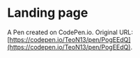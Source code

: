# Landing page

A Pen created on CodePen.io. Original URL: [https://codepen.io/TeoN13/pen/PogEEdQ](https://codepen.io/TeoN13/pen/PogEEdQ).

